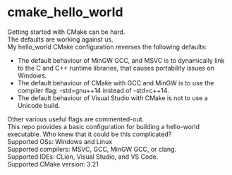 # cmake_hello_world
Getting started with CMake can be hard.
\
The defaults are working against us.
\
My hello_world CMake configuration reverses the following defaults:
* The default behaviour of MinGW GCC, and MSVC is to dynamically link to the C and C++ runtime libraries, that causes portability issues on Windows.
* The default behaviour of CMake with GCC and MinGW is to use the compiler flag: -std=gnu++14 instead of -std=c++14.
* The default behaviour of Visual Studio with CMake is not to use a Unicode build.

Other various useful flags are commented-out.
\
This repo provides a basic configuration for building a hello-world executable. Who knew that it could be this complicated?
\
Supported OSs: Windows and Linux
\
Supported compilers: MSVC, GCC, MinGW GCC, or clang.
\
Supported IDEs: CLion, Visual Studio, and VS Code.
\
Supported CMake version: 3.21
